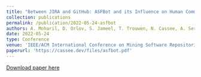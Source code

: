 ```yaml
---
title: "Between JIRA and GitHub: ASFBot and its Influence on Human Comments in Issue Trackers"
collection: publications
permalink: /publication/2022-05-24-asfbot
authors: A. Moharil, D. Orlov, S. Jameel, T. Trouwen, N. Cassee, A. Serebrenik
date: 2022-05-24
type: Conference
venue: 'IEEE/ACM International Conference on Mining Software Repositories (MSR), Mining Challenge'
paperurl: 'https://cassee.dev/files/asfbot.pdf'
---
```


<a href='https://cassee.dev/files/asfbot.pdf'>Download paper here</a>

